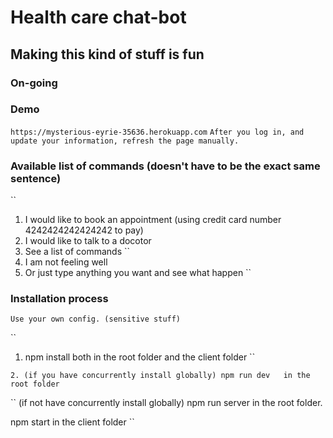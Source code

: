 # Health care chat-bot
## Making this kind of stuff is fun

### On-going

### Demo
``
https://mysterious-eyrie-35636.herokuapp.com
``
``
After you log in, and update your information, refresh the page manually.
``

### Available list of commands  (doesn't have to be the exact same sentence)
``
1. I would like to book an appointment  (using credit card number 4242424242424242 to pay)
``
``
2. I would like to talk to a docotor
``
``
3. See a list of commands
``
4. I am not feeling well
``
``
5. Or just type anything you want and see what happen
``

### Installation process  

``
Use your own config. (sensitive stuff)
``

``
1.  npm install  both in the root folder and the client folder
``

``
2. (if you have concurrently install globally) npm run dev   in the root folder
``

``
(if not have concurrently install globally)
npm run server in the root folder.

npm start in the client folder
``
